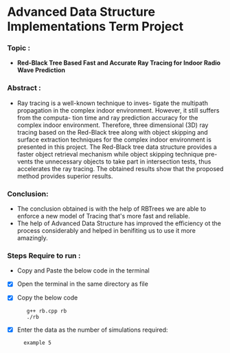 # Advanced Data Structure Implementations Term Project 

### Topic :

- **Red-Black Tree Based Fast and Accurate Ray Tracing for Indoor Radio Wave Prediction**


### Abstract :

-  Ray tracing is a well-known technique to inves-
tigate the multipath propagation in the complex indoor
environment. However, it still suffers from the computa-
tion time and ray prediction accuracy for the complex
indoor environment. Therefore, three dimensional
(3D) ray tracing based on the Red-Black tree along with
object skipping and surface extraction techniques for the
complex indoor environment is presented in this project.
The Red-Black tree data structure provides a faster object
retrieval mechanism while object skipping technique pre-
vents the unnecessary objects to take part in intersection
tests, thus accelerates the ray tracing.  The obtained results show that the proposed method provides superior results. 


### Conclusion:

- The conclusion obtained is with the help of RBTrees we are able to enforce a new model of Tracing that's more fast and reliable.
- The help of Advanced Data Structure has improved the efficiency ot the process considerably and helped in benifiting us to use it more amazingly.

### Steps Require to run :

- Copy and Paste the below code in the terminal 

-[x] Open the terminal in the same directory as file 

-[x] Copy the below code 

         g++ rb.cpp rb
         ./rb

-[x] Enter the data as the number of simulations required:

        example 5



### 

